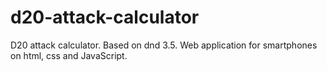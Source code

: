 # d20-attack-calculator
D20 attack calculator. Based on dnd 3.5. Web application for smartphones on html, css and JavaScript.
